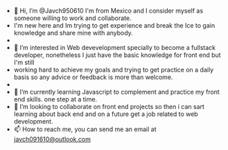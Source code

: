 - 👋 Hi, I’m @Javch950610 I'm from Mexico and  I consider myself as someone willing to work and collaborate. 
- I'm new here and Im trying to get experience and break the Ice to gain knowledge and share mine with anybody.
- 
- 👀 I’m interested in Web devevelopment specially to become a fullstack developer, nonetheless I just have the basic knowledge for front end but I'm still
-  working hard to achieve my goals and trying to get practice on a daily basis so any advice or feedback is more than welcome. 
-  
- 🌱 I’m currently learning Javascript to complement and practice my front end skills. one step at a time.
- 💞️ I’m looking to collaborate on front end projects so then i can sart learning about back end and on a future get a job related to web development.
- 📫 How to reach me, you can send me an email at javch091610@outlook.com

<!---
Javch950610/Javch950610 is a ✨ special ✨ repository because its `README.md` (this file) appears on your GitHub profile.
You can click the Preview link to take a look at your changes.
--->
